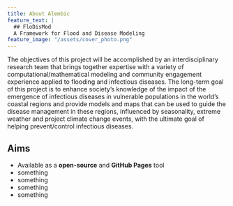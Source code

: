 ```yaml
---
title: About Alembic
feature_text: |
  ## FloDisMod 
  A Framework for Flood and Disease Modeling
feature_image: "/assets/cover_photo.png" 
---
```


The objectives of this project will be accomplished by an interdisciplinary research team that brings together expertise with a variety of computational/mathematical modeling and community engagement experience applied to flooding and infectious diseases. The long-term goal of this project is to enhance society’s knowledge of the impact of the emergence of infectious diseases in vulnerable populations in the world’s coastal regions and provide models and maps that can be used to guide the disease management in these regions, influenced by seasonality, extreme weather and project climate change events, with the ultimate goal of helping prevent/control infectious diseases.

## Aims

- Available as a **open-source** and **GitHub Pages** tool
- something
- something
- something
- something

